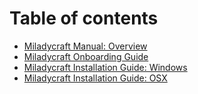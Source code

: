 # Table of contents

* [Miladycraft Manual: Overview](README.md)
* [Miladycraft Onboarding Guide](miladycraft-onboarding-guide.md)
* [Miladycraft Installation Guide: Windows](miladycraft-installation-guide-windows.md)
* [Miladycraft Installation Guide: OSX](miladycraft-installation-guide-osx.md)
